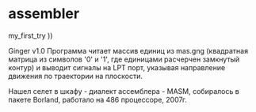 # assembler
my_first_try ))

Ginger v1.0
Программа читает массив единиц из mas.gng (квадратная матрица из символов '0' и '1', где единицами расчерчен замкнутый контур)
и выводит сигналы на LPT порт, указывая направление движения по траектории на плоскости.

Нашел селет в шкафу - диалект ассемблера - MASM, собиралось в пакете Borland, работало на 486 процессоре, 2007г.
